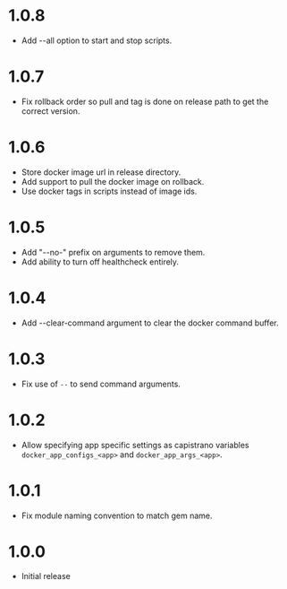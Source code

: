 # 1.0.8

* Add --all option to start and stop scripts.

# 1.0.7

* Fix rollback order so pull and tag is done on release path to get the correct version.

# 1.0.6

* Store docker image url in release directory.
* Add support to pull the docker image on rollback.
* Use docker tags in scripts instead of image ids.

# 1.0.5

* Add "--no-" prefix on arguments to remove them.
* Add ability to turn off healthcheck entirely.

# 1.0.4

* Add --clear-command argument to clear the docker command buffer.

# 1.0.3

* Fix use of `--` to send command arguments.

# 1.0.2

* Allow specifying app specific settings as capistrano variables `docker_app_configs_<app>` and `docker_app_args_<app>`.

# 1.0.1

* Fix module naming convention to match gem name.

# 1.0.0

* Initial release
